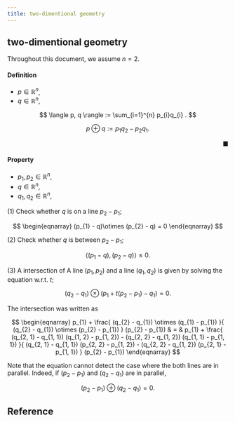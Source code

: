 ```yaml
---
title: two-dimentional geometry
---
```


## two-dimentional geometry
Throughout this document, we assume $n = 2$.

#### Definition

* $p \in \mathbb{R}^{n}$,
* $q \in \mathbb{R}^{n}$,

$$
    \langle p, q \rangle
    :=
    \sum_{i=1}^{n}
        p_{i}q_{i}
   .
$$

$$
    p \oplus q
    :=
    p_{1}q_{2}
    -
    p_{2}q_{1}
   .
$$

<div class="end-of-statement" style="text-align: right">■</div>

#### Property

* $p_{1}, p_{2} \in \mathbb{R}^{n}$,
* $q \in \mathbb{R}^{n}$,
* $q_{1}, q_{2} \in \mathbb{R}^{n}$,

(1) Check whether $q$ is on a line $p_{2} - p_{1}$;

$$
\begin{eqnarray}
    (p_{1} - q)\otimes (p_{2} - q)
    =
    0
\end{eqnarray}
$$

(2) Check whether $q$ is between $p_{2} - p_{1}$;

$$
    \langle
        (p_{1} - q),
        (p_{2} - q)
    \rangle
    \le
    0
    .
$$

(3) A intersection of A line $(p_{1}, p_{2})$ and a line $(q_{1}, q_{2})$ is given by solving the equation w.r.t. $t$;

$$
    (q_{2} - q_{1})
    \otimes
    (p_{1} + t(p_{2} - p_{1}) - q_{1})
    =
    0
    .
$$

The intersection was written as

$$
\begin{eqnarray}
    p_{1}
    +
    \frac{
        (q_{2} - q_{1})
        \otimes
        (q_{1} - p_{1})
    }{
        (q_{2} - q_{1})
        \otimes
        (p_{2} - p_{1})
    }
    (p_{2} - p_{1})
    & = &
        p_{1}
        +
        \frac{
            (q_{2, 1} - q_{1, 1})
            (q_{1, 2} - p_{1, 2})
            -
            (q_{2, 2} - q_{1, 2})
            (q_{1, 1} - p_{1, 1})
        }{
            (q_{2, 1} - q_{1, 1})
            (p_{2, 2} - p_{1, 2})
            -
            (q_{2, 2} - q_{1, 2})
            (p_{2, 1} - p_{1, 1})
        }
        (p_{2} - p_{1})
\end{eqnarray}
$$

Note that the equation cannot detect the case where the both lines are in parallel.
Indeed, if $(p_{2} - p_{1})$ and $(q_{2} - q_{1})$ are in parallel,

$$
    (p_{2} - p_{1})
    \oplus
    (q_{2} - q_{1})
    =
    0
    .
$$

## Reference
